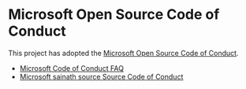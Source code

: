 # Microsoft Open Source Code of Conduct

This project has adopted the [Microsoft Open Source Code of Conduct](https://opensource.microsoft.com/codeofconduct/).




- [Microsoft Code of Conduct FAQ](https://opensource.microsoft.com/codeofconduct/faq/)
- [Microsoft sainath source Source Code of Conduct](https://opensource.microsoft.com/codeofconduct/)